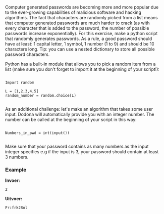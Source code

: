 Computer generated passwords are becoming more and more popular due to the ever-growing capabilities of malicious software and hacking algorithms. The fact that characters are randomly picked from a list means that computer generated passwords are much harder to crack (as with every character that is added to the password, the number of possible passwords increase exponentially). For this exercise, make a python script that randomly generates passwords. As a rule, a good password should have at least: 1 capital letter, 1 symbol, 1 number (1 to 9) and should be 10 characters long. Tip: you can use a nested dictionary to store all possible password characters.

Python has a built-in module that allows you to pick a random item from a list (make sure you don't forget to import it at the beginning of your script!):


<pre><code>
Import random

L = [1,2,3,4,5]
random_number = random.choice(L)

</code></pre>


As an additional challenge: let's make an algorithm that takes some user input. Dodona will automatically provide you with an integer number. The number can be called at the beginning of your script in this way:

<pre><code>
Numbers_in_pwd = int(input())

</code></pre>

Make sure that your password contains as many numbers as the input integer specifies e.g if the input is 3, your password should contain at least 3 numbers. 


### Example

**Invoer:**

    2

**Uitvoer:**

    Fr:frk28ol



